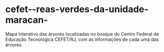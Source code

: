 # cefet--reas-verdes-da-unidade-maracan-
Mapa interativo das árvores localizadas no bosque do Centro Federal de Educação Tecnológica CEFET/RJ, com as informações de cada uma das árvores.
